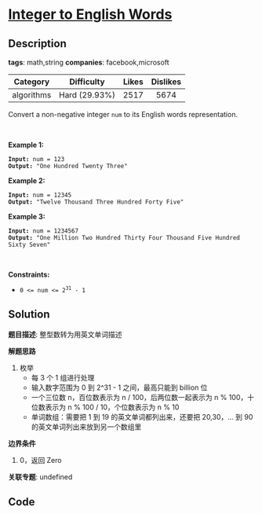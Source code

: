 # [Integer to English Words](https://leetcode.com/problems/integer-to-english-words/description/)

## Description

**tags**: math,string
**companies**: facebook,microsoft

| Category | Difficulty | Likes | Dislikes |
| :------: | :--------: | :---: | :------: |
| algorithms | Hard (29.93%) | 2517 | 5674 |

<p>Convert a non-negative integer <code>num</code> to its English words representation.</p>

<p>&nbsp;</p>
<p><strong class="example">Example 1:</strong></p>

<pre><code><strong>Input:</strong> num = 123
<strong>Output:</strong> &quot;One Hundred Twenty Three&quot;</code></pre>

<p><strong class="example">Example 2:</strong></p>

<pre><code><strong>Input:</strong> num = 12345
<strong>Output:</strong> &quot;Twelve Thousand Three Hundred Forty Five&quot;</code></pre>

<p><strong class="example">Example 3:</strong></p>

<pre><code><strong>Input:</strong> num = 1234567
<strong>Output:</strong> &quot;One Million Two Hundred Thirty Four Thousand Five Hundred Sixty Seven&quot;</code></pre>

<p>&nbsp;</p>
<p><strong>Constraints:</strong></p>

<ul>
	<li><code>0 &lt;= num &lt;= 2<sup>31</sup> - 1</code></li>
</ul>



## Solution

**题目描述**: 整型数转为用英文单词描述

**解题思路**

1. 枚举
   - 每 3 个 1 组进行处理
   - 输入数字范围为 0 到 2^31 - 1 之间，最高只能到 billion 位
   - 一个三位数 n，百位数表示为 n / 100，后两位数一起表示为 n % 100，十位数表示为 n % 100 / 10，个位数表示为 n % 10
   - 单词数组：需要把 1 到 19 的英文单词都列出来，还要把 20,30，... 到 90 的英文单词列出来放到另一个数组里

**边界条件**

1. 0，返回 Zero

**关联专题**: undefined

## Code